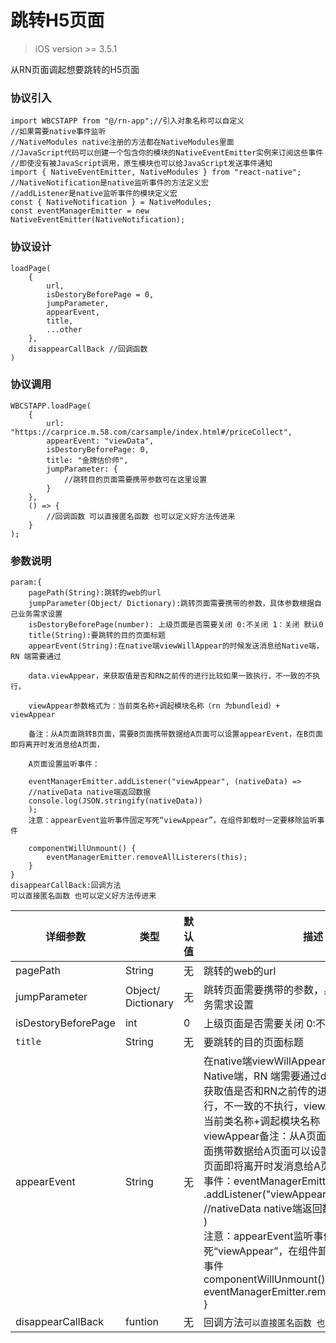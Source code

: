 # 跳转H5页面

>iOS version >= 3.5.1

从RN页面调起想要跳转的H5页面

### 协议引入
```
import WBCSTAPP from "@/rn-app";//引入对象名称可以自定义
//如果需要native事件监听
//NativeModules native注册的方法都在NativeModules里面
//JavaScript代码可以创建一个包含你的模块的NativeEventEmitter实例来订阅这些事件
//即使没有被JavaScript调用，原生模块也可以给JavaScript发送事件通知
import { NativeEventEmitter, NativeModules } from "react-native";
//NativeNotification是native监听事件的方法定义宏
//addListener是native监听事件的模块定义宏
const { NativeNotification } = NativeModules;
const eventManagerEmitter = new NativeEventEmitter(NativeNotification);
```

### 协议设计
```
loadPage(
    {
        url,
        isDestoryBeforePage = 0,
        jumpParameter,
        appearEvent,
        title,
        ...other
    },
    disappearCallBack //回调函数
)
```

### 协议调用
```
WBCSTAPP.loadPage(
    {
        url: "https://carprice.m.58.com/carsample/index.html#/priceCollect",
        appearEvent: "viewData",
        isDestoryBeforePage: 0,
        title: "金牌估价师",
        jumpParameter: {
            //跳转目的页面需要携带参数可在这里设置
        }
    },
    () => {
        //回调函数 可以直接匿名函数 也可以定义好方法传进来
    }
);
```

### 参数说明
```
param:{
    pagePath(String):跳转的web的url 
    jumpParameter(Object/ Dictionary):跳转页面需要携带的参数，具体参数根据自己业务需求设置
    isDestoryBeforePage(number): 上级页面是否需要关闭 0:不关闭 1：关闭 默认0
    title(String):要跳转的目的页面标题
    appearEvent(String):在native端viewWillAppear的时候发送消息给Native端，RN 端需要通过

    data.viewAppear，来获取值是否和RN之前传的进行比较如果一致执行，不一致的不执行，

    viewAppear参数格式为：当前类名称+调起模块名称（rn 为bundleid）+ viewAppear

    备注：从A页面跳转B页面，需要B页面携带数据给A页面可以设置appearEvent，在B页面即将离开时发消息给A页面，

    A页面设置监听事件：

    eventManagerEmitter.addListener("viewAppear", (nativeData) =>
    //nativeData native端返回数据
    console.log(JSON.stringify(nativeData))
    );
    注意：appearEvent监听事件固定写死“viewAppear”，在组件卸载时一定要移除监听事件

    componentWillUnmount() {
        eventManagerEmitter.removeAllListerers(this);
    }
}
disappearCallBack:回调方法
可以直接匿名函数 也可以定义好方法传进来
```


| 详细参数            | 类型               | 默认值 | 描述                                                         |
| ------------------- | ------------------ | ------ | ------------------------------------------------------------ |
| pagePath            | String             | 无     | 跳转的web的url                                               |
| jumpParameter       | Object/ Dictionary | 无     | 跳转页面需要携带的参数，具体参数根据自己业务需求设置         |
| isDestoryBeforePage | int                | 0      | 上级页面是否需要关闭 0:不关闭 1：关闭                        |
| `title`             | String             | 无     | 要跳转的目的页面标题                                         |
| appearEvent         | String             | 无     | 在native端viewWillAppear的时候发送消息给Native端，RN 端需要通过data.viewAppear，来获取值是否和RN之前传的进行比较如果一致执行，不一致的不执行，viewAppear参数格式为：当前类名称+调起模块名称（rn 为bundleid）+ viewAppear备注：从A页面跳转B页面，需要B页面携带数据给A页面可以设置appearEvent，在B页面即将离开时发消息给A页面，A页面设置监听事件：eventManagerEmitter<br />.addListener("viewAppear", (nativeData) =><br />//nativeData native端返回数据<br />)<br />注意：appearEvent监听事件固定写死“viewAppear”，在组件卸载时一定要移除监听事件<br />componentWillUnmount() {<br />  eventManagerEmitter.removeAllListerers(this);<br />} |
| disappearCallBack   | funtion            | 无     | 回调方法`可以直接匿名函数 也可以定义好方法传进来`            |




